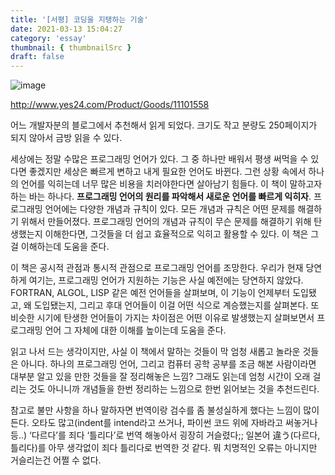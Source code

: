 ```yaml
---
title: '[서평] 코딩을 지탱하는 기술'
date: 2021-03-13 15:04:27
category: 'essay'
thumbnail: { thumbnailSrc }
draft: false
---
```


![image](http://image.yes24.com/momo/TopCate287/MidCate010/28696920.jpg)

http://www.yes24.com/Product/Goods/11101558

어느 개발자분의 블로그에서 추천해서 읽게 되었다. 크기도 작고 분량도 250페이지가 되지 않아서 금방 읽을 수 있다.

세상에는 정말 수많은 프로그래밍 언어가 있다. 그 중 하나만 배워서 평생 써먹을 수 있다면 좋겠지만 세상은 빠르게 변하고 내게 필요한 언어도 바뀐다. 그런 상황 속에서 하나의 언어를 익히는데 너무 많은 비용을 치러야한다면 살아남기 힘들다. 이 책이 말하고자 하는 바는 하나다. **프로그래밍 언어의 원리를 파악해서 새로운 언어를 빠르게 익히자**. 프로그래밍 언어에는 다양한 개념과 규칙이 있다. 모든 개념과 규칙은 어떤 문제를 해결하기 위해서 만들어졌다. 프로그래밍 언어의 개념과 규칙이 무슨 문제를 해결하기 위해 탄생했는지 이해한다면, 그것들을 더 쉽고 효율적으로 익히고 활용할 수 있다. 이 책은 그걸 이해하는데 도움을 준다.

이 책은 공시적 관점과 통시적 관점으로 프로그래밍 언어를 조망한다. 우리가 현재 당연하게 여기는, 프로그래밍 언어가 지원하는 기능은 사실 예전에는 당연하지 않았다. FORTRAN, ALGOL, LISP 같은 예전 언어들을 살펴보며, 이 기능이 언제부터 도입됐고, 왜 도입됐는지, 그리고 후대 언어들이 이걸 어떤 식으로 계승했는지를 살펴본다. 또 비슷한 시기에 탄생한 언어들이 가지는 차이점은 어떤 이유로 발생했는지 살펴보면서 프로그래밍 언어 그 자체에 대한 이해를 높이는데 도움을 준다.

읽고 나서 드는 생각이지만, 사실 이 책에서 말하는 것들이 막 엄청 새롭고 놀라운 것들은 아니다. 하나의 프로그래밍 언어, 그리고 컴퓨터 공학 공부를 조금 해본 사람이라면 대부분 알고 있을 만한 것들을 잘 정리해놓은 느낌? 그래도 읽는데 엄청 시간이 오래 걸리는 것도 아니니까 개념들을 한번 정리하는 느낌으로 한번 읽어보는 것을 추천드린다.

참고로 불만 사항을 하나 말하자면 번역이랑 검수를 좀 불성실하게 했다는 느낌이 많이 든다. 오타도 많고(indent를 intend라고 쓰거나, 파이썬 코드 위에 자바라고 써놓거나 등..) ‘다르다’를 죄다 ‘틀리다’로 번역 해놓아서 굉장히 거슬렸다;; 일본어 違う(다르다, 틀리다)를 아무 생각없이 죄다 틀리다로 번역한 것 같다. 뭐 치명적인 오류는 아니지만 거슬리는건 어쩔 수 없다.